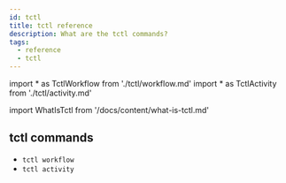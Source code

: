 ```yaml
---
id: tctl
title: tctl reference
description: What are the tctl commands?
tags:
  - reference
  - tctl
---
```


<!-- prettier-ignore -->
import * as TctlWorkflow from './tctl/workflow.md'
import * as TctlActivity from './tctl/activity.md'

import WhatIsTctl from '/docs/content/what-is-tctl.md'

<WhatIsTctl/>

## tctl commands

- <preview page={TctlWorkflow}>`tctl workflow`</preview>
- <preview page={TctlActivity}>`tctl activity`</preview>

